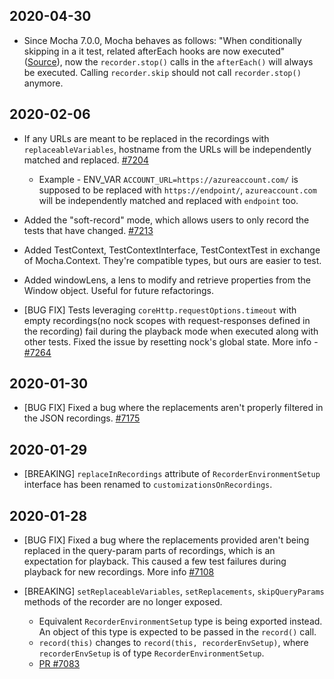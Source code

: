 ## 2020-04-30

- Since Mocha 7.0.0, Mocha behaves as follows: "When conditionally skipping in a it test, related afterEach hooks are now executed"
  ([Source](https://github.com/mochajs/mocha/blob/master/CHANGELOG.md#700--2020-01-05)), now the `recorder.stop()` calls in the `afterEach()` will always be executed. Calling `recorder.skip` should not call `recorder.stop()` anymore.

## 2020-02-06

- If any URLs are meant to be replaced in the recordings with `replaceableVariables`, hostname from the URLs will be independently matched and replaced. [#7204](https://github.com/Azure/azure-sdk-for-js/issues/7204)
  - Example - ENV_VAR `ACCOUNT_URL=https://azureaccount.com/` is supposed to be replaced with `https://endpoint/`, `azureaccount.com` will be independently matched and replaced with `endpoint` too.
- Added the "soft-record" mode, which allows users to only record the tests that have changed. [#7213](https://github.com/Azure/azure-sdk-for-js/issues/7213)
- Added TestContext, TestContextInterface, TestContextTest in exchange of Mocha.Context. They're compatible types, but ours are easier to test.
- Added windowLens, a lens to modify and retrieve properties from the Window object. Useful for future refactorings.

- [BUG FIX] Tests leveraging `coreHttp.requestOptions.timeout` with empty recordings(no nock scopes with request-responses defined in the recording) fail during the playback mode when executed along with other tests. Fixed the issue by resetting nock's global state. More info - [#7264](https://github.com/Azure/azure-sdk-for-js/issues/7264)

## 2020-01-30

- [BUG FIX] Fixed a bug where the replacements aren't properly filtered in the JSON recordings. [#7175](https://github.com/Azure/azure-sdk-for-js/issues/7175)

## 2020-01-29

- [BREAKING] `replaceInRecordings` attribute of `RecorderEnvironmentSetup` interface has been renamed to `customizationsOnRecordings`.

## 2020-01-28

- [BUG FIX] Fixed a bug where the replacements provided aren't being replaced in the query-param parts of recordings, which is an expectation for playback. This caused a few test failures during playback for new recordings. More info [#7108](https://github.com/Azure/azure-sdk-for-js/issues/7108)

- [BREAKING] `setReplaceableVariables`, `setReplacements`, `skipQueryParams` methods of the recorder are no longer exposed.

  - Equivalent `RecorderEnvironmentSetup` type is being exported instead. An object of this type is expected to be passed in the `record()` call.
  - `record(this)` changes to `record(this, recorderEnvSetup)`, where `recorderEnvSetup` is of type `RecorderEnvironmentSetup`.
  - [PR #7083](https://github.com/Azure/azure-sdk-for-js/pull/7083)

